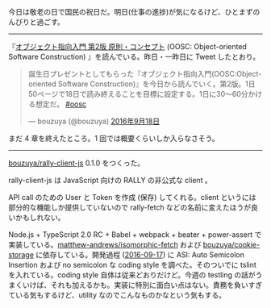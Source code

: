 今日は敬老の日で国民の祝日だ。明日(仕事の進捗)が気になるけど、ひとまずのんびりと過ごす。

-----

『[オブジェクト指向入門 第2版 原則・コンセプト](https://www.amazon.co.jp/dp/4798111112) (OOSC: Object-oriented Software Construction) 』を読んでいる。昨日・一昨日に Tweet したとおり。

<blockquote class="twitter-tweet" data-lang="ja"><p lang="ja" dir="ltr">誕生日プレゼントとしてもらった『オブジェクト指向入門(OOSC:Object-oriented Software Construction)』を今日から読んでいく。第2版。1日50ページで18日で読み終えることを目標に設定する。1日に30〜60分かける想定だ。 <a href="https://twitter.com/hashtag/oosc?src=hash">#oosc</a></p>&mdash; bouzuya (@bouzuya) <a href="https://twitter.com/bouzuya/status/777321596704792576">2016年9月18日</a></blockquote>
<script async src="//platform.twitter.com/widgets.js" charset="utf-8"></script>

まだ 4 章を終えたところ。1 回では概要くらいしか入らなさそう。

-----

[bouzuya/rally-client-js][] 0.1.0 をつくった。

rally-client-js は JavaScript 向けの RALLY の非公式な client 。

API call のための User と Token を作成 (保存) してくれる。client というには部分的な機能しか提供していないので rally-fetch などの名前に変えたほうが良いかもしれない。

Node.js + TypeScript 2.0 RC + Babel + webpack + beater + power-assert で実装している。[matthew-andrews/isomorphic-fetch][] および [bouzuya/cookie-storage][] に依存している。開発過程 ([2016-09-17][]) に ASI: Auto Semicolon Insertion および no semicolon な coding style を調べた。そのついでに tslint を入れている。coding style 自体は従来どおりだけど。今週の testling の話がうまくいけば、それも加えるかも。実装に特別に面白い点はない。責務を負いすぎている気もするけど、utility なのでこんなものかなという気もする。

[2016-09-17]: http://blog.bouzuya.net/2016/09/17/
[bouzuya/cookie-storage]: https://github.com/bouzuya/cookie-storage
[bouzuya/rally-client-js]: https://github.com/bouzuya/rally-client-js
[matthew-andrews/isomorphic-fetch]: https://github.com/matthew-andrews/isomorphic-fetch
